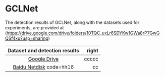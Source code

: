 # GCLNet
The detection results of GCLNet, along with the datasets used for experiments, are provided at (https://drive.google.com/drive/folders/10TQC_uxLr6SDYKw1GWa8rP7GwGQSf4xu?usp=sharing)


| Dataset and detection results | right |  
| :---: | ---: |  
| [Google Drive](https://drive.google.com/drive/folders/10TQC_uxLr6SDYKw1GWa8rP7GwGQSf4xu?usp=sharing) | ccccc |  
| [Baidu Netdisk](https://pan.baidu.com/s/1EuD5E_oQaykfz3Zf4FYYyA) code=hh16 | cc |  
